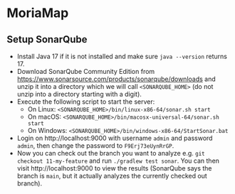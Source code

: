 # MoriaMap

## Setup SonarQube

- Install Java 17 if it is not installed and make sure `java --version` returns 17.
- Download SonarQube Community Edition from https://www.sonarsource.com/products/sonarqube/downloads
and unzip it into a directory which we will call `<SONARQUBE_HOME>`
(do not unzip into a directory starting with a digit).
- Execute the following script to start the server:
  - On Linux: `<SONARQUBE_HOME>/bin/linux-x86-64/sonar.sh start`
  - On macOS: `<SONARQUBE_HOME>/bin/macosx-universal-64/sonar.sh start`
  - On Windows: `<SONARQUBE_HOME>/bin/windows-x86-64/StartSonar.bat`
- Login on http://localhost:9000 with username `admin` and password `admin`, then
change the password to `F9Erj73eUynRrGP`.
- Now you can check out the branch you want to analyze e.g. `git checkout 11-my-feature` and
run `./gradlew test sonar`. You can then visit http://localhost:9000 to view the results
(SonarQube says the branch is `main`, but it actually analyzes the currently checked out branch).
